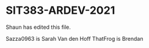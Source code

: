 # SIT383-ARDEV-2021

Shaun has edited this file.

Sazza0963 is Sarah Van den Hoff
ThatFrog is Brendan